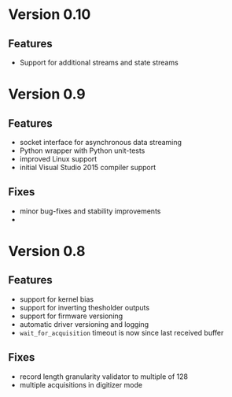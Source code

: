 # Version 0.10

## Features
* Support for additional streams and state streams

# Version 0.9

## Features
* socket interface for asynchronous data streaming
* Python wrapper with Python unit-tests
* improved Linux support
* initial Visual Studio 2015 compiler support

## Fixes
* minor bug-fixes and stability improvements
* 
# Version 0.8

## Features
* support for kernel bias
* support for inverting thesholder outputs
* support for firmware versioning
* automatic driver versioning and logging
* `wait_for_acquisition` timeout is now since last received buffer

## Fixes
* record length granularity validator to multiple of 128
* multiple acquisitions in digitizer mode
